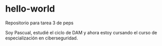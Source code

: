 # hello-world
Repositorio para tarea 3 de peps

Soy Pascual, estudié el ciclo de DAM y ahora estoy cursando el curso de especialización en ciberseguridad.
